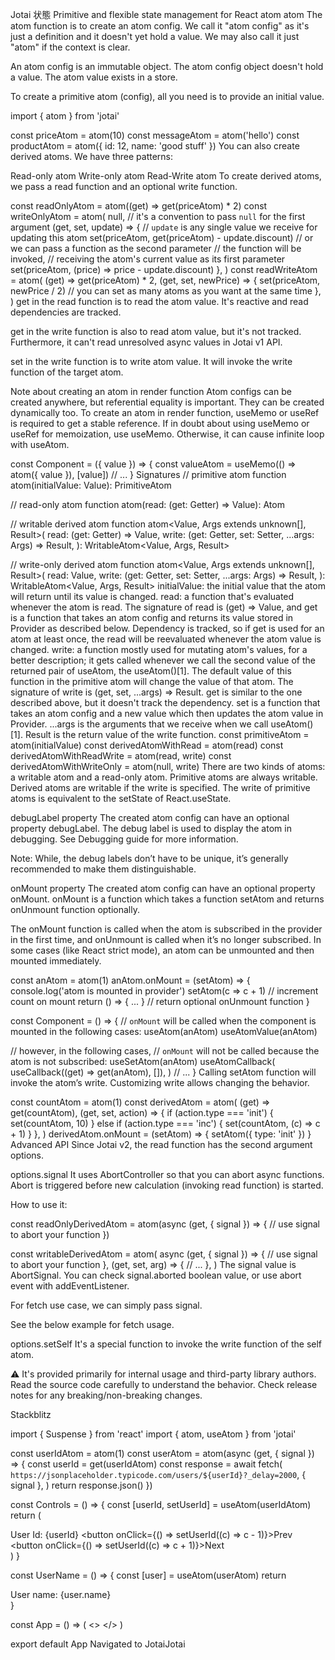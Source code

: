 Jotai
状態
Primitive and flexible state management for React
atom
atom
The atom function is to create an atom config. We call it "atom config" as it's just a definition and it doesn't yet hold a value. We may also call it just "atom" if the context is clear.

An atom config is an immutable object. The atom config object doesn't hold a value. The atom value exists in a store.

To create a primitive atom (config), all you need is to provide an initial value.

import { atom } from 'jotai'

const priceAtom = atom(10)
const messageAtom = atom('hello')
const productAtom = atom({ id: 12, name: 'good stuff' })
You can also create derived atoms. We have three patterns:

Read-only atom
Write-only atom
Read-Write atom
To create derived atoms, we pass a read function and an optional write function.

const readOnlyAtom = atom((get) => get(priceAtom) * 2)
const writeOnlyAtom = atom(
  null, // it's a convention to pass `null` for the first argument
  (get, set, update) => {
    // `update` is any single value we receive for updating this atom
    set(priceAtom, get(priceAtom) - update.discount)
    // or we can pass a function as the second parameter
    // the function will be invoked,
    //  receiving the atom's current value as its first parameter
    set(priceAtom, (price) => price - update.discount)
  },
)
const readWriteAtom = atom(
  (get) => get(priceAtom) * 2,
  (get, set, newPrice) => {
    set(priceAtom, newPrice / 2)
    // you can set as many atoms as you want at the same time
  },
)
get in the read function is to read the atom value. It's reactive and read dependencies are tracked.

get in the write function is also to read atom value, but it's not tracked. Furthermore, it can't read unresolved async values in Jotai v1 API.

set in the write function is to write atom value. It will invoke the write function of the target atom.

Note about creating an atom in render function
Atom configs can be created anywhere, but referential equality is important. They can be created dynamically too. To create an atom in render function, useMemo or useRef is required to get a stable reference. If in doubt about using useMemo or useRef for memoization, use useMemo. Otherwise, it can cause infinite loop with useAtom.

const Component = ({ value }) => {
  const valueAtom = useMemo(() => atom({ value }), [value])
  // ...
}
Signatures
// primitive atom
function atom<Value>(initialValue: Value): PrimitiveAtom<Value>

// read-only atom
function atom<Value>(read: (get: Getter) => Value): Atom<Value>

// writable derived atom
function atom<Value, Args extends unknown[], Result>(
  read: (get: Getter) => Value,
  write: (get: Getter, set: Setter, ...args: Args) => Result,
): WritableAtom<Value, Args, Result>

// write-only derived atom
function atom<Value, Args extends unknown[], Result>(
  read: Value,
  write: (get: Getter, set: Setter, ...args: Args) => Result,
): WritableAtom<Value, Args, Result>
initialValue: the initial value that the atom will return until its value is changed.
read: a function that's evaluated whenever the atom is read. The signature of read is (get) => Value, and get is a function that takes an atom config and returns its value stored in Provider as described below. Dependency is tracked, so if get is used for an atom at least once, the read will be reevaluated whenever the atom value is changed.
write: a function mostly used for mutating atom's values, for a better description; it gets called whenever we call the second value of the returned pair of useAtom, the useAtom()[1]. The default value of this function in the primitive atom will change the value of that atom. The signature of write is (get, set, ...args) => Result. get is similar to the one described above, but it doesn't track the dependency. set is a function that takes an atom config and a new value which then updates the atom value in Provider. ...args is the arguments that we receive when we call useAtom()[1]. Result is the return value of the write function.
const primitiveAtom = atom(initialValue)
const derivedAtomWithRead = atom(read)
const derivedAtomWithReadWrite = atom(read, write)
const derivedAtomWithWriteOnly = atom(null, write)
There are two kinds of atoms: a writable atom and a read-only atom. Primitive atoms are always writable. Derived atoms are writable if the write is specified. The write of primitive atoms is equivalent to the setState of React.useState.

debugLabel property
The created atom config can have an optional property debugLabel. The debug label is used to display the atom in debugging. See Debugging guide for more information.

Note: While, the debug labels don’t have to be unique, it’s generally recommended to make them distinguishable.

onMount property
The created atom config can have an optional property onMount. onMount is a function which takes a function setAtom and returns onUnmount function optionally.

The onMount function is called when the atom is subscribed in the provider in the first time, and onUnmount is called when it’s no longer subscribed. In some cases (like React strict mode), an atom can be unmounted and then mounted immediately.

const anAtom = atom(1)
anAtom.onMount = (setAtom) => {
  console.log('atom is mounted in provider')
  setAtom(c => c + 1) // increment count on mount
  return () => { ... } // return optional onUnmount function
}

const Component = () => {
  // `onMount` will be called when the component is mounted in the following cases:
  useAtom(anAtom)
  useAtomValue(anAtom)

  // however, in the following cases,
  //  `onMount` will not be called because the atom is not subscribed:
  useSetAtom(anAtom)
  useAtomCallback(
    useCallback((get) => get(anAtom), []),
  )
  // ...
}
Calling setAtom function will invoke the atom’s write. Customizing write allows changing the behavior.

const countAtom = atom(1)
const derivedAtom = atom(
  (get) => get(countAtom),
  (get, set, action) => {
    if (action.type === 'init') {
      set(countAtom, 10)
    } else if (action.type === 'inc') {
      set(countAtom, (c) => c + 1)
    }
  },
)
derivedAtom.onMount = (setAtom) => {
  setAtom({ type: 'init' })
}
Advanced API
Since Jotai v2, the read function has the second argument options.

options.signal
It uses AbortController so that you can abort async functions. Abort is triggered before new calculation (invoking read function) is started.

How to use it:

const readOnlyDerivedAtom = atom(async (get, { signal }) => {
  // use signal to abort your function
})

const writableDerivedAtom = atom(
  async (get, { signal }) => {
    // use signal to abort your function
  },
  (get, set, arg) => {
    // ...
  },
)
The signal value is AbortSignal. You can check signal.aborted boolean value, or use abort event with addEventListener.

For fetch use case, we can simply pass signal.

See the below example for fetch usage.

options.setSelf
It's a special function to invoke the write function of the self atom.

⚠️ It's provided primarily for internal usage and third-party library authors. Read the source code carefully to understand the behavior. Check release notes for any breaking/non-breaking changes.

Stackblitz

import { Suspense } from 'react'
import { atom, useAtom } from 'jotai'

const userIdAtom = atom(1)
const userAtom = atom(async (get, { signal }) => {
  const userId = get(userIdAtom)
  const response = await fetch(
    `https://jsonplaceholder.typicode.com/users/${userId}?_delay=2000`,
    { signal },
  )
  return response.json()
})

const Controls = () => {
  const [userId, setUserId] = useAtom(userIdAtom)
  return (
    <div>
      User Id: {userId}
      <button onClick={() => setUserId((c) => c - 1)}>Prev</button>
      <button onClick={() => setUserId((c) => c + 1)}>Next</button>
    </div>
  )
}

const UserName = () => {
  const [user] = useAtom(userAtom)
  return <div>User name: {user.name}</div>
}

const App = () => (
  <>
    <Controls />
    <Suspense fallback="Loading...">
      <UserName />
    </Suspense>
  </>
)

export default App
Navigated to JotaiJotai
